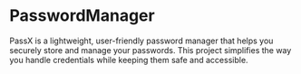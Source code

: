 # PasswordManager
PassX is a lightweight, user-friendly password manager that helps you securely store and manage your passwords. This project simplifies the way you handle credentials while keeping them safe and accessible.

